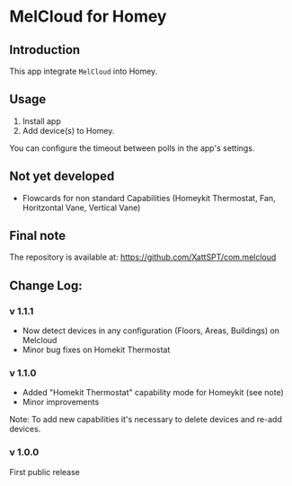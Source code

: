 # MelCloud for Homey

## Introduction
This app integrate `MelCloud` into Homey.


## Usage ##
1. Install app
2. Add device(s) to Homey.

You can configure the timeout between polls in the app's settings.


## Not yet developed ##
- Flowcards for non standard Capabilities (Homeykit Thermostat, Fan, Horitzontal Vane, Vertical Vane)
  
## Final note ##
The repository is available at: https://github.com/XattSPT/com.melcloud


## Change Log:
### v 1.1.1
- Now detect devices in any configuration (Floors, Areas, Buildings) on Melcloud
- Minor bug fixes on Homekit Thermostat 

### v 1.1.0
- Added "Homekit Thermostat" capability mode for Homeykit (see note)
- Minor improvements 

Note: To add new capabilities it's necessary to delete devices and re-add devices.

### v 1.0.0
First public release
